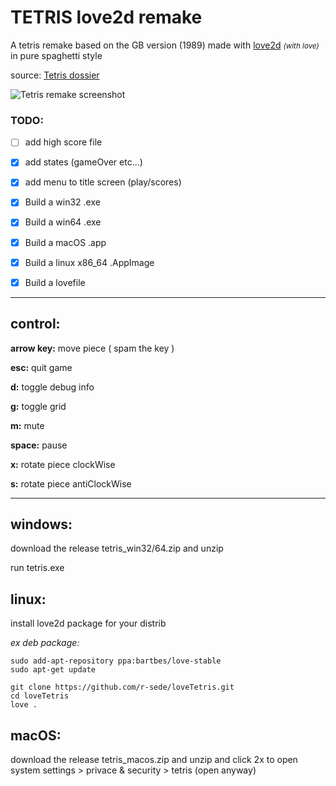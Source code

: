 # TETRIS love2d remake

A tetris remake based on the GB version (1989)
made with [love2d](https://love2d.org/) <small>_(with love)_</small> in pure spaghetti style

source: [Tetris dossier](https://www.colinfahey.com/tetris/tetris.html)

![Tetris remake screenshot](https://github.com/r-sede/loveTetris/raw/master/assets/img/tetrisScreen.jpg ':v')

### TODO:

- [ ] add high score file
- [x] add states (gameOver etc...)
- [x] add menu to title screen (play/scores)
- [x] Build a win32 .exe
- [x] Build a win64 .exe
- [x] Build a macOS .app
- [x] Build a linux x86_64 .AppImage
- [x] Build a lovefile


---

## control:

**arrow key:** move piece ( spam the key )

**esc:** quit game

**d:** toggle debug info

**g:** toggle grid

**m:** mute

**space:** pause

**x:** rotate piece clockWise

**s:** rotate piece antiClockWise


---

## windows:

download the release tetris_win32/64.zip and unzip

run tetris.exe

## linux:

install love2d package for your distrib

_ex deb package:_

```shell
sudo add-apt-repository ppa:bartbes/love-stable
sudo apt-get update
```

```shell
git clone https://github.com/r-sede/loveTetris.git
cd loveTetris
love .
```

## macOS:

download the release tetris_macos.zip and unzip and click 2x to open
system settings > privace & security > tetris (open anyway)